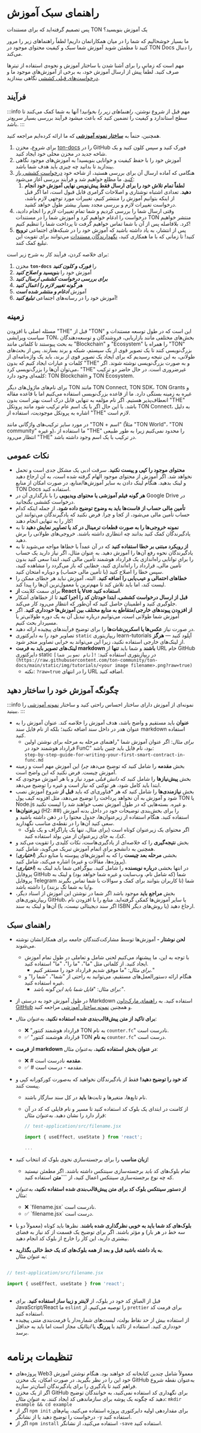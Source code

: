 # راهنمای سبک آموزش

پس تصمیم گرفته‌اید که برای مستندات TON یک آموزش بنویسید؟

ما بسیار خوشحالیم که شما را در میان همکارانمان داریم! لطفاً راهنماهای زیر را مرور کنید تا مطمئن شوید آموزش شما سبک و کیفیت محتوای موجود در TON Docs را دنبال می‌کند.

مهم است که زمانی را برای آشنا شدن با ساختار آموزش و نحوه‌ی استفاده از تیترها صرف کنید. لطفاً پیش از ارسال آموزش خود، به برخی از آموزش‌های موجود ما و [درخواست‌های قبلی کششی](https://github.com/ton-community/ton-docs/pulls?q=is%3Apr+is%3Aclosed) نگاهی بیندازید.

## فرآیند

:::info مهم
قبل از شروع نوشتن، *راهنماهای زیر را بخوانید*! آنها به شما کمک می‌کنند تا سطح استاندارد و کیفیت را تضمین کنید که باعث میشود فرآیند بررسی بسیار سریع‌تر باشد.
:::

همچنین، حتماً به [**ساختار نمونه آموزشی**](/v3/contribute/tutorials/sample-tutorial) که ما ارائه کرده‌ایم مراجعه کنید.

1. برای شروع، مخزن [ton-docs](https://github.com/ton-community/ton-docs/) را در GitHub فورک کنید و سپس کلون کنید و یک شاخه جدید در مخزن محلی خود ایجاد کنید.
2. آموزش خود را با حفظ کیفیت و خوانایی بنویسید! به آموزش‌های موجود نگاهی بیندازید تا بدانید چه چیزی باید هدف شما باشد.
3. هنگامی که آماده ارسال آن برای بررسی هستید، از شاخه خود [درخواست کششی باز کنید](https://docs.github.com/en/pull-requests/collaborating-with-pull-requests/proposing-changes-to-your-work-with-pull-requests/creating-a-pull-request). ما مطلع خواهیم شد و فرآیند بررسی آغاز می‌شود:
   1. **لطفاً تمام تلاش خود را برای ارسال فقط پیش‌نویس نهایی آموزش خود انجام دهید**. تعدادی اشتباه نوشتاری و اصلاحات گرامری قابل قبول است، اما اگر قبل از اینکه بتوانیم آموزش را منتشر کنیم، تغییرات مورد توجهی لازم باشد، درخواست تغییرات لازم و بررسی مجدد بسیار بیشتر طول خواهد کشید.
4. وقتی ارسال شما را بررسی کردیم و شما تمام تغییرات لازم را انجام دادید، درخواست را ادغام خواهیم کرد و آموزش شما را در مستندات TON منتشر خواهیم کرد. بلافاصله پس از آن با شما تماس خواهیم گرفت تا پرداخت شما را تنظیم کنیم!
5. پس از انتشار، به یاد داشته باشید که آموزش خود را در شبکه‌های اجتماعی **ترویج** کنید! تا زمانی که با ما همکاری کنید، [نگهدارندگان مستندات](/v3/contribute/maintainers) می‌توانند برای تقویت این تبلیغ کمک کنند.

برای خلاصه کردن، فرآیند کار به شرح زیر است:

1. مخزن **`ton-docs`** را ***فورک و کلون کنید***
2. آموزش خود را ***بنویسید و اصلاح کنید***
3. ***برای بررسی درخواست کششی ارسال کنید***
4. ***هر گونه تغییر لازم را اعمال کنید***
5. آموزش ***ادغام و منتشر شده است***
6. آموزش خود را در رسانه‌های اجتماعی ***تبلیغ کنید***!

## زمینه

مسئله اصلی با افزودن "THE" قبل از "TON" این است که در طول توسعه مستندات و سیاست ویرایشی TON، بخش‌های مختلفی مانند بازاریابی، فروشندگان و توسعه‌دهندگان به بحث پیوستند تا کلماتی مانند "Blockchain" و "Ecosystem" را همراه با "TON" بزرگ‌نویسی کنند تا یک تصویر قوی از یک سیستم، شبکه و برند بسازند. پس از بحث‌های طولانی، به این نتیجه رسیدیم که برای ایجاد یک تصویر قوی از برند، باید یک واژه‌نامه‌ای از کلمات و عبارات ایجاد کنیم که بدون "THE" و به صورت بزرگ‌نویسی نوشته شوند. اگر می‌توان آن‌ها را بزرگ‌نویسی کرد، "THE" غیرضروری است. در حال حاضر دو ترکیب کلمه‌ای وجود دارد: TON Blockchain و TON Ecosystem.

برای نام‌های ماژول‌های دیگر  TON مانند TON Connect, TON SDK، TON Grants و غیره به زمینه بستگی دارد. ما از قاعده بزرگ‌نویسی استفاده می‌کنیم اما با قاعده مقاله انعطاف‌پذیر هستیم. اگر نام مؤلفه به تنهایی قابل درک است بهتر است بدون "THE" باشد. با این حال اگر با یک اسم عام ترکیب شود مانند پروتکل TON Connect، به دلیل اشاره به پروتکل موجودیت، استفاده از "THE" لازم است.

در مورد سایر ترکیب‌های واژگانی مانند "TON + اسم" (مثلاً "TON World"، "TON community" و غیره)، ما استفاده از "THE" را محدود نمی‌کنیم زیرا به طور طبیعی انتظار می‌رود "THE" در ترکیب با یک اسم وجود داشته باشد.

## نکات عمومی

- **محتوای موجود را کپی و پیست نکنید**. سرقت ادبی یک مشکل جدی است و تحمل نخواهد شد. اگر آموزش از محتوای موجود الهام گرفته شده است، به آن ارجاع دهید و لینک بدهید. هنگام لینک دادن به سایر آموزش‌ها/منابع، در صورت امکان از منابع TON Docs استفاده کنید.
- **هر گونه فیلم آموزشی یا محتوای ویدیویی** را با بارگذاری آن در Google Drive در درخواست کششی بگنجانید.
- **تأمین مالی حساب از فاست‌ها باید به وضوح توضیح داده شود**، از جمله اینکه کدام حساب تأمین مالی می‌شود، از کجا و چرا. فرض نکنید که یادگیرندگان می‌توانند این کار را به تنهایی انجام دهند!
- **نمونه خروجی‌ها را به صورت قطعات ترمینال در کد یا تصاویر نمایش دهید** تا به یادگیرندگان کمک کنید بدانند چه انتظاری داشته باشند. خروجی‌های طولانی را برش دهید.
- **از رویکرد مبتنی بر خطا استفاده کنید** که در آن عمداً با خطاها مواجه می‌شوید تا به یادگیرندگان نحوه رفع آن‌ها را آموزش دهید. به عنوان مثال، اگر نیاز دارید یک حساب را برای توانایی راه‌اندازی یک قرارداد هوشمند تأمین مالی کنید، ابتدا سعی کنید بدون تأمین مالی، قرارداد را راه‌اندازی کنید، خطایی که باز می‌گردد را مشاهده کنید، سپس خطا را اصلاح کنید (با تأمین مالی حساب) و دوباره امتحان کنید.
- **خطاهای احتمالی و عیب‌یابی را اضافه کنید**. البته، آموزش نباید هر خطای ممکن را لیست کند، اما باید تلاش کند تا مهم‌ترین یا معمول‌ترین آن‌ها را پیدا کند.
- برای سمت کلاینت **از React یا Vue استفاده کنید**.
- **قبل از ارسال درخواست کششی، ابتدا خودتان کد را اجرا کنید** تا از خطاهای آشکار جلوگیری کنید و اطمینان حاصل کنید که آن‌طور که انتظار می‌رود کار می‌کند.
- **از افزودن پیوندهای خارجی/متقاطع به منابع مختلف بین آموزش‌ها خودداری کنید**. اگر آموزش شما طولانی‌ است، می‌توانیم درباره تبدیل آن به یک دوره طولانی‌تر یا مسیردار بحث کنیم.
- در صورت نیاز **عکس‌ها یا اسکرین‌شات‌ها** را برای توضیح فرآیندهای پیچیده ارائه دهید.
- تصاویر خود را به دایرکتوری `static` ریپازیتوری learn-tutorials آپلود کنید — **هرگز** از لینک‌های خارجی استفاده نکنید، زیرا این می‌تواند به خرابی تصاویر منجر شود.
- **لینک‌های تصویر باید** **به فرمت markdown باشند** و شما باید **تنها** از URL خام GitHub دایرکتوری static در ریپازیتوری استفاده کنید: `![نام تصویر شما](https://raw.githubusercontent.com/ton-community/ton-docs/main/static/img/tutorials/<your image filename>.png?raw=true)`
  - نکته: `?raw=true` را در انتهای URL اضافه کنید.

## چگونگه آموزش خود را ساختار دهید

:::info نمونه‌ای از آموزش دارای ساختار
احساس راحتی کنید و ساختار [نمونه آموزشی](/v3/contribute/tutorials/sample-tutorial) را ببینید.
:::

- **عنوان** باید مستقیم و واضح باشد، هدف آموزش را خلاصه کند. عنوان آموزش را به عنوان هدر در داخل سند اضافه نکنید؛ بلکه از نام فایل سند markdown استفاده کنید.
  - *برای مثال*: اگر عنوان آموزش شما "راهنمای مرحله به مرحله برای نوشتن اولین قرارداد هوشمند خود در FunC" بود، نام فایل باید چنین باشد:\
    `step-by-step-guide-for-writing-your-first-smart-contract-in-func.md`
- بخش **مقدمه** را شامل کنید که توضیح می‌دهد *چرا* این آموزش مهم است و زمینه آموزش چیست. فرض نکنید که این واضح است.
- بخش **پیش‌نیازها** را شامل کنید که *دانش قبلی* مورد نیاز و یا هر آموزش موجودی که ابتدا باید کامل شود، هر توکنی که نیاز است و غیره را توضیح می‌دهد.
- بخش **نیازمندی‌ها** را شامل کنید که هر \*فناوری‌ای که باید **قبل از** شروع آموزش نصب شود و آموزش به آن نخواهد پرداخت را توضیح می‌دهد، مثل افزونه کیف پول TON یا Node.js و غیره. بسته‌هایی که در طول آموزش نصب خواهند شد را لیست نکنید.
- **زیرعنوان‌ها** (H2: ##) را برای بخش‌بندی توضیحات خود در داخل بدنه آموزش استفاده کنید. هنگام استفاده از زیرعنوان‌ها، جدول محتوا را در ذهن داشته باشید و سعی کنید آن‌ها را در نقطه‌ی مناسب نگهدارید.
  - اگر محتوای یک زیرعنوان کوتاه است (برای مثال، تنها یک پاراگراف و یک بلوک کد)، به جای زیرعنوان از متن بولد استفاده کنید.
- بخش **نتیجه‌گیری** را که خلاصه‌ای از یادگیری‌هاست، نکات کلیدی را تقویت می‌کند و همچنین به دانشجو برای اتمام آموزش تبریک می‌گوید، شامل کنید.
- (***اختیاری***) بخشی **مرحله بعد چیست** را که به آموزش‌های پیوسته یا منابع دیگر (پروژه‌ها، مقالات و غیره) اشاره می‌کند، شامل کنید.
- (***اختیاری***) در انتها بخشی **درباره نویسنده** را شامل کنید. بیوگرافی شما باید لینک به پروفایل GitHub شما (که شامل نام، وب‌سایت و غیره شما خواهد بود) و لینک به پروفایل Telegram شما (تا کاربران بتوانند برای کمک و سوالات با شما تماس بگیرند و/یا به شما تگ بزنند) را داشته باشد.
- بخش **مراجع** **باید** موجود باشد اگر شما در نوشتن این آموزش از اسناد دیگر، ریپازیتوری‌های GitHub، یا سایر آموزش‌ها کمکی گرفته‌اید. منابع را با افزودن نام آن‌ها و لینک به سند (اگر سند دیجیتالی نیست، با ISBN یا روش‌های دیگر) ارجاع دهید.

## راهنمای سبک

- **لحن نوشتار -** آموزش‌ها توسط مشارکت‌کنندگان جامعه برای همکارانشان نوشته می‌شوند.
  - با توجه به این، ما پیشنهاد می‌کنیم لحنی شامل و تعاملی در طول تمام آموزش ایجاد کنید. از کلماتی مثل "ما"، "ما را"، "ما" استفاده کنید.
    - *برای مثال*: "ما موفق شدیم قرارداد خود را مستقر کنیم."
  - هنگام ارائه دستورالعمل‌های مستقیم، می‌توانید به راحتی از "شما"، "شما را" و غیره استفاده کنید.
    - *برای مثال*: "*فایل شما باید این گونه باشد:*".

- در طول آموزش خود به درستی از Markdown استفاده کنید. به [راهنمای مارک‌داون GitHub](https://guides.github.com/features/mastering-markdown/) و همچنین [نمونه ساختار آموزشی](/v3/contribute/tutorials/sample-tutorial) مراجعه کنید.

- **برای تاکید از متن پیش‌قالب‌بندی شده استفاده نکنید**، *به‌عنوان مثال*:
  - ❌ "قرارداد هوشمند کنتور TON به نام `counter.fc`" نادرست است.
  - ✅ "قرارداد هوشمند کنتور TON **به نام** `counter.fc`" درست است.

- **از فرمت markdown در عنوان بخش استفاده نکنید**، *به‌عنوان مثال*:
  - ❌ # **مقدمه** نادرست است.
  - ✅ # مقدمه - درست است.

- **کد خود را توضیح دهید!** فقط از یادگیرندگان نخواهید که به‌صورت کورکورانه کپی و پیست کنند.
  - نام تابع‌ها، متغیرها و ثابت‌ها **باید** در کل سند سازگار باشند.
  - از کامنت در ابتدای یک بلوک کد استفاده کنید تا مسیر و نام فایلی که کد در آن قرار دارد را نشان دهید. *به‌عنوان مثال*:

    ```jsx
    // test-application/src/filename.jsx

    import { useEffect, useState } from 'react';

    ...
    ```

- **زبان مناسب** را برای برجسته‌سازی نحوی بلوک کد انتخاب کنید!
  - تمام بلوک‌های کد *باید* برجسته‌سازی سینتکس داشته باشند. اگر مطمئن نیستید که چه نوع برجسته‌سازی سینتکس اعمال کنید، از **\`\`\`متن** استفاده کنید.

- **از دستور سینتکس بلوک کد برای متن پیش‌قالب‌بندی شده استفاده نکنید،** *به‌عنوان مثال*:
  - ❌ \`filename.jsx\` نادرست است.
  - ✅ \`filename.jsx\` درست است.

- **بلوک‌های کد شما باید به خوبی نظرگذاری شده باشند**. نظرها باید کوتاه (معمولاً دو یا سه خط در هر بار) و مؤثر باشند. اگر برای توضیح یک قسمت از کد نیاز به فضای بیشتری دارید، این کار را خارج از بلوک کد انجام دهید.

- **به یاد داشته باشید قبل و بعد از همه بلوک‌های کد یک خط خالی بگذارید**.\
  *به عنوان مثال*:

```jsx
  
// test-application/src/filename.jsx  
  
import { useEffect, useState } from 'react';
  
```

- قبل از الصاق کد خود در بلوک، از **لاینتر و زیبا ساز استفاده کنید**. برای JavaScript/React ما `eslint` را توصیه می‌کنیم. از `prettier` برای فرمت کد استفاده کنید.
- از استفاده بیش از حد نقاط بولت، لیست‌های شماره‌دار یا فرمت‌بندی متنی پیچیده خودداری کنید. استفاده از تاکید با **پررنگ** یا *ایتالیک* مجاز است اما باید به حداقل برسد.

# **تنظیمات برنامه**

- پروژه‌های Web3 معمولاً شامل چندین کتابخانه کد خواهند بود. هنگام نوشتن آموزش خود این را در نظر بگیرید. در صورت امکان، یک مخزن GitHub به‌عنوان نقطه شروع فراهم کنید تا یادگیری را برای یادگیرندگان آسان‌تر سازید.
- اگر از یک مخزن GitHub برای نگهداری کد استفاده نمی‌کنید، به خوانندگان توضیح دهید که چگونه یک پوشه برای سازماندهی کد ایجاد کنند.
  *به عنوان مثال*: `mkdir example && cd example`
- اگر از `npm init` برای مقداردهی اولیه دایرکتوری پروژه استفاده می‌کنید، پیام‌های درخواست را توضیح دهید یا از نشانگر `-y` استفاده کنید.
- اگر از `npm install` استفاده می‌کنید، از نشانگر `-save` استفاده کنید.
